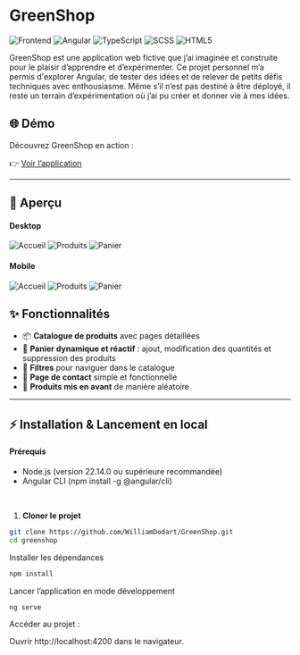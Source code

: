 # GreenShop  
![Frontend](https://img.shields.io/badge/-Frontend-007ACC?style=flat&logo=webcomponents&logoColor=white)
![Angular](https://img.shields.io/badge/-Angular-DD0031?style=flat&logo=angular&logoColor=white)
![TypeScript](https://img.shields.io/badge/-TypeScript-3178C6?style=flat&logo=typescript&logoColor=white)
![SCSS](https://img.shields.io/badge/-SCSS-CC6699?style=flat&logo=sass&logoColor=white)
![HTML5](https://img.shields.io/badge/-HTML5-E34F26?style=flat&logo=html5&logoColor=white)

GreenShop est une application web fictive que j’ai imaginée et construite pour le plaisir d’apprendre et d’expérimenter. Ce projet personnel m’a permis d'explorer Angular, de tester des idées et de relever de petits défis techniques avec enthousiasme. Même s’il n’est pas destiné à être déployé, il reste un terrain d’expérimentation où j’ai pu créer et donner vie à mes idées.

## 🌐 Démo
Découvrez GreenShop en action :

👉 [Voir l’application](https://green-shop-4d6x.vercel.app/)  

---

## 📸 Aperçu
#### Desktop
![Accueil](./src/assets/screenshot/homepage/desktop_homepage.png)
![Produits](./src/assets/screenshot/products/desktop_products.png)
![Panier](./src/assets/screenshot/cart/desktop_cart.png)

#### Mobile
![Accueil](./src/assets/screenshot/homepage/mobile_homepage.png)
![Produits](./src/assets/screenshot/products/mobile_products.png)
![Panier](./src/assets/screenshot/cart/mobile_cart.png)


## ✨ Fonctionnalités  

- 📦 **Catalogue de produits** avec pages détaillées  
- 🛒 **Panier dynamique et réactif** : ajout, modification des quantités et suppression des produits
- 🔎 **Filtres** pour naviguer dans le catalogue  
- 📩 **Page de contact** simple et fonctionnelle  
- 🎲 **Produits mis en avant** de manière aléatoire

---

## ⚡ Installation & Lancement en local 

#### Prérequis
- Node.js (version 22.14.0 ou supérieure recommandée)
- Angular CLI (npm install -g @angular/cli)

<br>

1. **Cloner le projet**  
```bash
git clone https://github.com/WilliamDodart/GreenShop.git
cd greenshop
``` 

Installer les dépendances
```bash
npm install
``` 

Lancer l’application en mode développement
```bash
ng serve
``` 

Accéder au projet : 

Ouvrir http://localhost:4200 dans le navigateur.
